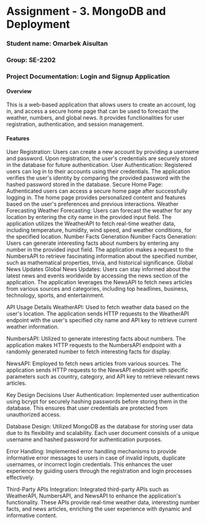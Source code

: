 # Assignment - 3. MongoDB and Deployment
### Student name: Omarbek Aisultan 
### Group: SE-2202
### Project Documentation: Login and Signup Application
#### Overview
This is a web-based application that allows users to create an account, log in, and access a secure home page that can be used to forecast the weather, numbers, and global news. It provides functionalities for user registration, authentication, and session management.

#### Features
User Registration: Users can create a new account by providing a username and password. Upon registration, the user's credentials are securely stored in the database for future authentication.
User Authentication: Registered users can log in to their accounts using their credentials. The application verifies the user's identity by comparing the provided password with the hashed password stored in the database.
Secure Home Page: Authenticated users can access a secure home page after successfully logging in. The home page provides personalized content and features based on the user's preferences and previous interactions.
Weather Forecasting
Weather Forecasting: Users can forecast the weather for any location by entering the city name in the provided input field. The application utilizes the WeatherAPI to fetch real-time weather data, including temperature, humidity, wind speed, and weather conditions, for the specified location.
Number Facts Generation
Number Facts Generation: Users can generate interesting facts about numbers by entering any number in the provided input field. The application makes a request to the NumbersAPI to retrieve fascinating information about the specified number, such as mathematical properties, trivia, and historical significance.
Global News Updates
Global News Updates: Users can stay informed about the latest news and events worldwide by accessing the news section of the application. The application leverages the NewsAPI to fetch news articles from various sources and categories, including top headlines, business, technology, sports, and entertainment.


API Usage Details
WeatherAPI: Used to fetch weather data based on the user's location. The application sends HTTP requests to the WeatherAPI endpoint with the user's specified city name and API key to retrieve current weather information.

NumbersAPI: Utilized to generate interesting facts about numbers. The application makes HTTP requests to the NumbersAPI endpoint with a randomly generated number to fetch interesting facts for display.

NewsAPI: Employed to fetch news articles from various sources. The application sends HTTP requests to the NewsAPI endpoint with specific parameters such as country, category, and API key to retrieve relevant news articles.

Key Design Decisions
User Authentication: Implemented user authentication using bcrypt for securely hashing passwords before storing them in the database. This ensures that user credentials are protected from unauthorized access.

Database Design: Utilized MongoDB as the database for storing user data due to its flexibility and scalability. Each user document consists of a unique username and hashed password for authentication purposes.

Error Handling: Implemented error handling mechanisms to provide informative error messages to users in case of invalid inputs, duplicate usernames, or incorrect login credentials. This enhances the user experience by guiding users through the registration and login processes effectively.

Third-Party APIs Integration: Integrated third-party APIs such as WeatherAPI, NumbersAPI, and NewsAPI to enhance the application's functionality. These APIs provide real-time weather data, interesting number facts, and news articles, enriching the user experience with dynamic and informative content.
